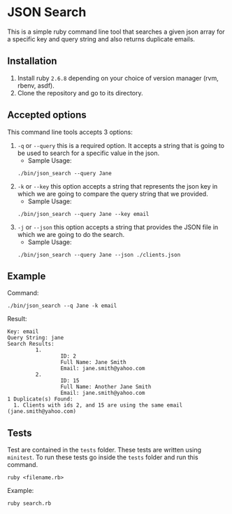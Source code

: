 
# JSON Search

This is a simple ruby command line tool that searches a given json array for a specific key and query string and also returns duplicate emails.

## Installation

1. Install ruby `2.6.8` depending on your choice of version manager (rvm, rbenv, asdf).
2. Clone the repository and go to its directory.

## Accepted options
This command line tools accepts 3 options:
1.  `-q` or `--query` this is a required option. It accepts a string that is going to be used to search for a specific value in the json.
    - Sample Usage:
    ```
    ./bin/json_search --query Jane
    ```
2.  `-k` or `--key` this option accepts a string that represents the json key in which we are going to compare the query string that we provided.
    - Sample Usage:
    ```
    ./bin/json_search --query Jane --key email
    ```
3.  `-j` or `--json` this option accepts a string that provides the JSON file in which we are going to do the search.
    - Sample Usage:
    ```
    ./bin/json_search --query Jane --json ./clients.json
    ```

## Example
Command:
```
./bin/json_search --q Jane -k email
```

Result:
```
Key: email
Query String: jane
Search Results:
         1.
                 ID: 2
                 Full Name: Jane Smith
                 Email: jane.smith@yahoo.com
         2.
                 ID: 15
                 Full Name: Another Jane Smith
                 Email: jane.smith@yahoo.com
1 Duplicate(s) Found:
  1. Clients with ids 2, and 15 are using the same email (jane.smith@yahoo.com)
```

## Tests
Test are contained in the `tests` folder. These tests are written using `minitest`. To run these tests go inside the `tests` folder and run this command. 
``` 
ruby <filename.rb>
```

Example: 
``` 
ruby search.rb
```
